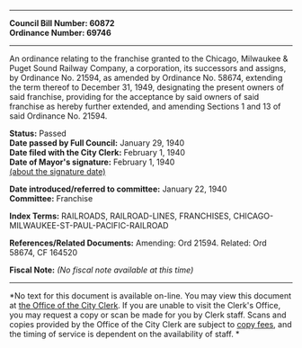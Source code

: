 * * * * *  
  
**Council Bill Number: [](#h0)[](#h2)60872**   
**Ordinance Number: 69746**  
  
* * * * *  
  
An ordinance relating to the franchise granted to the Chicago, Milwaukee & Puget Sound Railway Company, a corporation, its successors and assigns, by Ordinance No. 21594, as amended by Ordinance No. 58674, extending the term thereof to December 31, 1949, designating the present owners of said franchise, providing for the acceptance by said owners of said franchise as hereby further extended, and amending Sections 1 and 13 of said Ordinance No. 21594.  
  
**Status:** Passed   
**Date passed by Full Council:** January 29, 1940   
**Date filed with the City Clerk:** February 1, 1940   
**Date of Mayor's signature:** February 1, 1940   
[(about the signature date)](/~public/approvaldate.htm)   
  
  
**Date introduced/referred to committee:** January 22, 1940   
**Committee:** Franchise   
  
**Index Terms:** RAILROADS, RAILROAD-LINES, FRANCHISES, CHICAGO-MILWAUKEE-ST-PAUL-PACIFIC-RAILROAD  
  
**References/Related Documents:** Amending: Ord 21594. Related: Ord 58674, CF 164520  
  
**Fiscal Note:** *(No fiscal note available at this time)*  
  
* * * * *  
  
*No text for this document is available on-line. You may view this document at [the Office of the City Clerk](http://www.seattle.gov/leg/clerk/contactUs.htm). If you are unable to visit the Clerk's Office, you may request a copy or scan be made for you by Clerk staff. Scans and copies provided by the Office of the City Clerk are subject to [copy fees](http://clerk.seattle.gov/~public/clerkfees.htm), and the timing of service is dependent on the availability of staff. *  
  
  

